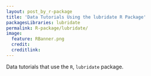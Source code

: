 ```yaml
---
layout: post_by_r-package
title: 'Data Tutorials Using the lubridate R Package'
packagesLibraries: lubridate
permalink: R-package/lubridate/
image:
  feature: RBanner.png
  credit: 
  creditlink: 
---
```


Data tutorials that use the `R`, `lubridate` package.
